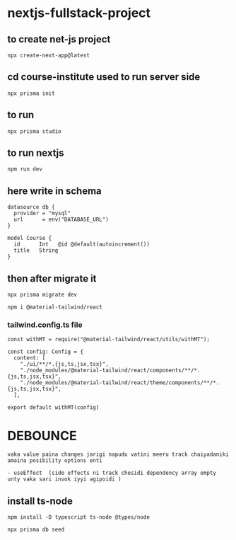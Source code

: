 # nextjs-fullstack-project


## to create net-js project
``` 
npx create-next-app@latest

```

## cd course-institute used to run server side
```
npx prisma init
```

## to run 
```
npx prisma studio
```

## to run nextjs
```
npm run dev
```

## here write in schema
```
datasource db {
  provider = "mysql"
  url      = env("DATABASE_URL")
}

model Course {
  id      Int   @id @default(autoincrement())
  title   String
}
```

## then after migrate it
```
npx prisma migrate dev
```

```
npm i @material-tailwind/react
```
### tailwind.config.ts file
```
const withMT = require("@material-tailwind/react/utils/withMT");

const config: Config = {
  content: [
    "./ui/**/*.{js,ts,jsx,tsx}",
    "./node_modules/@material-tailwind/react/components/**/*.{js,ts,jsx,tsx}",
    "./node_modules/@material-tailwind/react/theme/components/**/*.{js,ts,jsx,tsx}",
  ],

export default withMT(config)
```

# DEBOUNCE
```
vaka value paina changes jarigi napudu vatini meeru track chaiyadaniki amaina posibility options enti

- useEffect  (side effects ni track chesidi dependency array empty unty vaka sari invok iyyi agipoidi )

```

## install ts-node
```
npm install -D typescript ts-node @types/node
```
```
npx prisma db seed
```